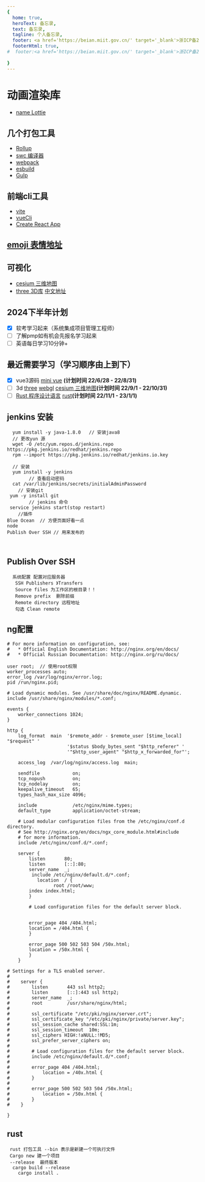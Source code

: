 ```yaml
---
{
  home: true,
  heroText: 备忘录,
  text: 备忘录,
  tagline: 个人备忘录,
  footer: <a href='https://beian.miit.gov.cn/' target='_blank'>浙ICP备2023020020号</a>,
  footerHtml: true,
#  footer:<a href='https://beian.miit.gov.cn/' target='_blank'>浙ICP备2023020020号</a>,
 
}
---
```

# 动画渲染库
* [name Lottie](https://airbnb.io/lottie/#/README)
## 几个打包工具
* [Rollup](https://www.rollupjs.com/)
* [swc 编译器](https://swc.rs/)
* [webpack](https://www.webpackjs.com/)
* [esbuild](https://esbuild.docschina.org/)
* [Gulp](https://www.gulpjs.com.cn/)


## 前端cli工具
* [vite](https://cn.vitejs.dev/)
* [vueCli](https://cli.vuejs.org/zh/)
* [Create React App](https://create-react-app.dev/)

## [emoji 表情地址](https://emojixd.com/group/travel-places) 

## 可视化
* [cesium 三维地图](https://cesium.com/platform/cesiumjs/)
* [three 3D库](https://threejs.org/) [中文地址](http://www.webgl3d.cn/)

## 2024下半年计划
- [x] 软考学习起来（系统集成项目管理工程师）
- [ ] 了解pmp如有机会先报名学习起来
- [ ] 英语每日学习10分钟+

## 最近需要学习（学习顺序由上到下）
- [x] vue3源码 [mini vue](https://github.com/cuixiaorui/mini-vue/) **(计划时间 22/6/28 - 22/8/31)**
- [ ] 3d  [three](http://www.webgl3d.cn/) [webgl](http://www.webgl3d.cn/WebGL/) [cesium 三维地图](https://cesium.com/platform/cesiumjs/)**(计划时间 22/9/1 - 22/10/31)**
- [ ] [Rust 程序设计语言](https://kaisery.github.io/trpl-zh-cn/title-page.html)  [rust](https://www.rust-lang.org/zh-CN/)**(计划时间 22/11/1 - 23/1/1)**

## jenkins 安装
~~~
  yum install -y java-1.8.0   // 安装java8
  // 更改yun 源
  wget -O /etc/yum.repos.d/jenkins.repo https://pkg.jenkins.io/redhat/jenkins.repo
  rpm --import https://pkg.jenkins.io/redhat/jenkins.io.key
  
  // 安装
  yum install -y jenkins
        // 查看启动密码  
  cat /var/lib/jenkins/secrets/initialAdminPassword
    // 安装git
 yum -y install git
        // jenkins 命令
 service jenkins start(stop restart)
    //插件 
Blue Ocean  // 方便页面好看一点
node    
Publish Over SSH // 用来发布的
 
 
~~~

## Publish Over SSH 
~~~
  系统配置 配置对应服务器 
   SSH Publishers 》Transfers
   Source files 为工作区的根目录！！
   Remove prefix  删除前缀
   Remote directory 远程地址
   勾选 Clean remote
~~~



## ng配置
```
# For more information on configuration, see:
#   * Official English Documentation: http://nginx.org/en/docs/
#   * Official Russian Documentation: http://nginx.org/ru/docs/

user root;  // 使用root权限
worker_processes auto;
error_log /var/log/nginx/error.log;
pid /run/nginx.pid;

# Load dynamic modules. See /usr/share/doc/nginx/README.dynamic.
include /usr/share/nginx/modules/*.conf;

events {
    worker_connections 1024;
}

http {
    log_format  main  '$remote_addr - $remote_user [$time_local] "$request" '
                      '$status $body_bytes_sent "$http_referer" '
                      '"$http_user_agent" "$http_x_forwarded_for"';

    access_log  /var/log/nginx/access.log  main;

    sendfile            on;
    tcp_nopush          on;
    tcp_nodelay         on;
    keepalive_timeout   65;
    types_hash_max_size 4096;

    include             /etc/nginx/mime.types;
    default_type        application/octet-stream;

    # Load modular configuration files from the /etc/nginx/conf.d directory.
    # See http://nginx.org/en/docs/ngx_core_module.html#include
    # for more information.
    include /etc/nginx/conf.d/*.conf;

    server {
        listen       80;  
        listen       [::]:80;
        server_name  _;
         include /etc/nginx/default.d/*.conf;
           location  / {
                 root /root/www;
		index index.html;
        }
    
        # Load configuration files for the default server block.
       
	
        error_page 404 /404.html;
        location = /404.html {
        }

        error_page 500 502 503 504 /50x.html;
        location = /50x.html {
        }
    }

# Settings for a TLS enabled server.
#
#    server {
#        listen       443 ssl http2;
#        listen       [::]:443 ssl http2;
#        server_name  _;
#        root         /usr/share/nginx/html;
#
#        ssl_certificate "/etc/pki/nginx/server.crt";
#        ssl_certificate_key "/etc/pki/nginx/private/server.key";
#        ssl_session_cache shared:SSL:1m;
#        ssl_session_timeout  10m;
#        ssl_ciphers HIGH:!aNULL:!MD5;
#        ssl_prefer_server_ciphers on;
#
#        # Load configuration files for the default server block.
#        include /etc/nginx/default.d/*.conf;
#           
#        error_page 404 /404.html;
#            location = /40x.html {
#        }
#
#        error_page 500 502 503 504 /50x.html;
#            location = /50x.html {
#        }
#    }

}
```

## rust
```
 rust 打包工具 --bin 表示是新建一个可执行文件
 Cargo new 建一个项目
 --release  最终版本
  cargo build --release 
    cargo install .


```


